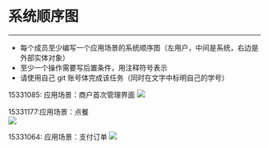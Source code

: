 # 系统顺序图 
-----
* 每个成员至少编写一个应用场景的系统顺序图（左用户，中间是系统，右边是外部实体对象）
* 至少一个操作需要写后置条件，用注释符号表示
* 请使用自己 git 账号体完成该任务（同时在文字中标明自己的学号）

15331085:
应用场景：商户首次管理界面
![](https://github.com/sysu-badass/Dashboard/blob/master/images/系统顺序图-15331085.PNG)  

15331177:应用场景：点餐  
![](https://github.com/sysu-badass/Dashboard/blob/master/images/系统顺序图-15331177.png)

15331064:
应用场景：支付订单
![](https://github.com/sysu-badass/Dashboard/raw/master/images/%E7%B3%BB%E7%BB%9F%E9%A1%BA%E5%BA%8F%E5%9B%BE-15331064.png)


